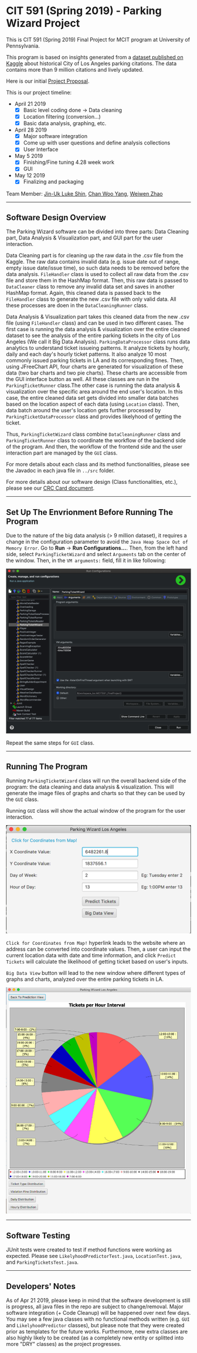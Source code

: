 # CIT 591 (Spring 2019) - Parking Wizard Project

This is CIT 591 (Spring 2019) Final Project for MCIT program at University of Pennsylvania.

This program is based on insights generated from a [dataset published on Kaggle](https://www.kaggle.com/cityofLA/los-angeles-parking-citations) about
historical City of Los Angeles parking citations. The data contains more than 9 million citations
and lively updated.

Here is our initial [Project Proposal](https://drive.google.com/a/seas.upenn.edu/file/d/1B0v8sF-ZCAvBWlpojwkA7Xn3dThQWnpf/view?usp=sharing).

This is our project timeline:
*	April 21 2019 
	* [x]	Basic level coding done -> Data cleaning
	* [x]	Location filtering (conversion…)
	* [x]	Basic data analysis, graphing, etc.
*	April 28 2019
	* [x]	Major software integration
	* [x]	Come up with user questions and define analysis collections
	* [x]	User Interface
*	May 5 2019
	* [x]	Finishing/Fine tuning 4.28 week work
	* [x]	GUI
*	May 12 2019
	* [x]	Finalizing and packaging

Team Member: [Jin-Uk Luke Shin](https://github.com/jinukshin), [Chan Woo Yang](https://github.com/chanwooyang), [Weiwen Zhao](https://github.com/weiwenz33)

*******

## Software Design Overview

The Parking Wizard software can be divided into three parts: Data Cleaning part, Data Analysis & Visualization part, and GUI part for the user interaction.

Data Cleaning part is for cleaning up the raw data in the .csv file from the Kaggle. The raw data contains invalid data (e.g. issue date out of range, empty issue date/issue time), so such data needs to be removed before the data analysis. `FileHandler` class is used to collect all raw data from the .csv file and store them in the HashMap format. Then, this raw data is passed to `DataCleaner` class to remove any invalid data set and saves in another HashMap format. Again, this cleaned data is passed back to the `FileHandler` class to generate the new .csv file with only valid data. All these processes are doen in the `DataCleaningRunner` class.

Data Analysis & Visualization part takes this cleaned data from the new .csv file (using `FileHandler` class) and can be used in two different cases. The first case is running the data analysis & visualization over the entire cleaned dataset to see the analysis of the entire parking tickets in the city of Los Angeles (We call it Big Data Analysis). `ParkingDataProcessor` class runs data analytics to understand ticket issueing patterns. It analyze tickets by hourly, daily and each day's hourly ticket patterns. It also analyze 10 most commonly issued parking tickets in LA and its corresponding fines. Then, using JFreeChart API, four charts are generated for visualization of these data (two bar charts and two pie charts). These charts are accessible from the GUI interface button as well. All these classes are run in the `ParkingTicketRunner` class.The other case is running the data analysis & visualization over the specific area around the end user's location. In this case, the entire cleaned data set gets divided into smaller data batches based on the location aspect of each data (using `Location` class). Then, data batch around the user's location gets further processed by `ParkingTicketDataProcessor` class and provides likelyhood of getting the ticket.

Thus, `ParkingTicketWizard` class combine `DataCleaningRunner` class and `ParkingTicketRunner` class to coordinate the workflow of the backend side of the program. And then, the workflow of the frontend side and the user interaction part are managed by the `GUI` class.

For more details about each class and its method functionalities, please see the Javadoc in each java file in `../src` folder.

For more details about our software design (Class functionalities, etc.), please see our [CRC Card document](https://docs.google.com/document/d/1vbhLUTb2iVLndC-xgaiJIaL0skswpUP1O-wqn1qqcRQ/edit?usp=sharing).

********
[//]: # (Image References)

[run_config]: ./README_images/run_config.png "run_config"
[gui]: ./README_images/gui.png "gui"
[bigdataview]: ./README_images/bigdataview.png "bigdataview"

## Set Up The Envrionment Before Running The Program

Due to the nature of the big data analysis (> 9 million dataset), it requires a change in the configuration parameter to avoid the `Java Heap Space Out of Memory Error`. Go to **Run** -> **Run Configurations...**. Then, from the left hand side, select `ParkingTicketWizard` and select `Arguments` tab on the center of the window. Then, in the `VM arguments:` field, fill it in like following:

![run_config][run_config]

Repeat the same steps for `GUI` class.

********

## Running The Program

Running `ParkingTicketWizard` class will run the overall backend side of the program: the data cleaning and data analysis & visualization. This will generate the image files of graphs and charts so that they can be used by the `GUI` class.

Running `GUI` class will show the actual window of the program for the user interaction.

![gui][gui]

`Click for Coordinates from Map!` hyperlink leads to the website where an address can be converted into coordinate values. Then, a user can input the current location data with date and time information, and click `Predict Tickets` will calculate the likelihood of getting ticket based on user's inputs.

`Big Data View` button will lead to the new window where different types of graphs and charts, analyzed over the entire parking tickets in LA. 

![bigdataview][bigdataview]

********

## Software Testing

JUnit tests were created to test if method functions were working as expected. Please see `LikelyhoodPredictorTest.java`, `LocationTest.java`, and `ParkingTicketsTest.java`.

*********

## Developers' Notes

As of Apr 21 2019, please keep in mind that the software development is still is progress, all java files in the repo are subject to change/removal. Major software integration (+ Code Cleanup) will be happened over next few days. You may see a few java classes with no functional methods written (e.g. `GUI` and `LikelyhoodPredictor` classes), but please note that they were created prior as templates for the future works. Furthermore, new extra classes are also highly likely to be created (as a completely new entity or splitted into more "DRY" classes) as the project progresses.
